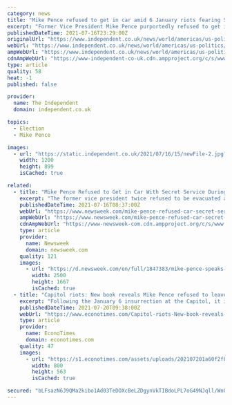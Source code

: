 ```yaml
---
category: news
title: "Mike Pence refused to get in car amid 6 January riots fearing Secret Service ‘conspiracy’, reports claim"
excerpt: "Former Vice President Mike Pence purportedly refused to get into a vehicle with secret service agents amid the 6 January riots out of fear there was a “conspiracy” to “vindicate the ..."
publishedDateTime: 2021-07-16T23:29:00Z
originalUrl: "https://www.independent.co.uk/news/world/americas/us-politics/mike-pence-coup-book-claims-b1885449.html"
webUrl: "https://www.independent.co.uk/news/world/americas/us-politics/mike-pence-coup-book-claims-b1885449.html"
ampWebUrl: "https://www.independent.co.uk/news/world/americas/us-politics/mike-pence-coup-book-claims-b1885449.html"
cdnAmpWebUrl: "https://www-independent-co-uk.cdn.ampproject.org/c/s/www.independent.co.uk/news/world/americas/us-politics/mike-pence-coup-book-claims-b1885449.html"
type: article
quality: 58
heat: -1
published: false

provider:
  name: The Independent
  domain: independent.co.uk

topics:
  - Election
  - Mike Pence

images:
  - url: "https://static.independent.co.uk/2021/07/16/15/newFile-2.jpg?width=1200&auto=webp&quality=75"
    width: 1200
    height: 899
    isCached: true

related:
  - title: "Mike Pence Refused to Get in Car With Secret Service During Capitol Riot: Book"
    excerpt: "The former vice president twice refused to be evacuated as rioters stormed the Capitol on January 6, according to a new book about the final days of the Trump administration."
    publishedDateTime: 2021-07-16T08:37:00Z
    webUrl: "https://www.newsweek.com/mike-pence-refused-car-secret-service-capitol-riot-book-1610326"
    ampWebUrl: "https://www.newsweek.com/mike-pence-refused-car-secret-service-capitol-riot-book-1610326?amp=1"
    cdnAmpWebUrl: "https://www-newsweek-com.cdn.ampproject.org/c/s/www.newsweek.com/mike-pence-refused-car-secret-service-capitol-riot-book-1610326?amp=1"
    type: article
    provider:
      name: Newsweek
      domain: newsweek.com
    quality: 121
    images:
      - url: "https://d.newsweek.com/en/full/1847383/mike-pence-speaks-crowd.jpg"
        width: 2500
        height: 1667
        isCached: true
  - title: "Capitol riots: New book reveals Mike Pence refused to leave Capitol during insurrection"
    excerpt: "Following the January 6 insurrection at the Capitol, it is widely believed that there is now a rift between former vice president Mike Pence and former President Donald Trump. A new book revealed that Pence refused"
    publishedDateTime: 2021-07-20T09:38:00Z
    webUrl: "https://www.econotimes.com/Capitol-riots-New-book-reveals-Mike-Pence-refused-to-leave-Capitol-during-insurrection-1613236"
    type: article
    provider:
      name: EconoTimes
      domain: econotimes.com
    quality: 47
    images:
      - url: "https://s1.econotimes.com/assets/uploads/202107201a60f2fbec3238c88_th_1024x0.jpg"
        width: 800
        height: 563
        isCached: true

secured: "bLFsazN6J9QMa2kibo1Ad03TeDOXcBeLZDgynVkTIBdoLPL7oG49NJqll/WnOoPGLmRUUhzf1vo0Obl5M0ih9FHXJdTdTPuR+wHFOMQJNQYsOnaVKm+RCopmrRnosMf9BLtqtijnOt8MFzYe4OfGgcmQ8kVthghyuub9qG+fnfLB3hcAEB6ZhanXzHvR55SmkoCZmUqnqhHSXELmY3R1UxWiXALMFxLGyh0rppMc82kz3KXnHiUrxWc+Q7TgbervU8PsjI8YSGzQOotL2aMWkKJE4yYFWY9zvjyWfpeVM60e/dXal689blO6c5o7VT2I8NfpI8Cd755BRrxKHIIg416mYK/TfB0rYlfjQ7ICgVo=;1FQiYEePUs5V/k7N5w5uNg=="
---
```



